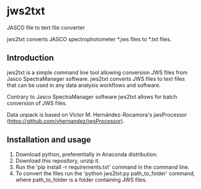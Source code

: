 # jws2txt
JASCO file to text file converter

jws2txt converts JASCO spectrophotometer *.jws files to *.txt files.


Introduction
------------
jws2txt is a simple command line tool allowing conversion
JWS files from Jasco SpectraManager software. jws2txt converts JWS files to
text files that can be used in any data analysis workflows and software.

Contrary to Jasco SpectraManager software jws2txt allows for batch conversion
of JWS files.

Data unpack is based on Víctor M. Hernández-Rocamora's jwsProcessor
(https://github.com/vhernandez/jwsProcessor).

Installation and usage
------------
1. Download python, preferentially in Anaconda distribution.
2. Download this repository, unzip it.
3. Run the 'pip install -r requirements.txt' command in the command line.
4. To convert the files run the 'python jws2txt.py path_to_folder' command, where path_to_folder
is a folder containing JWS files.

